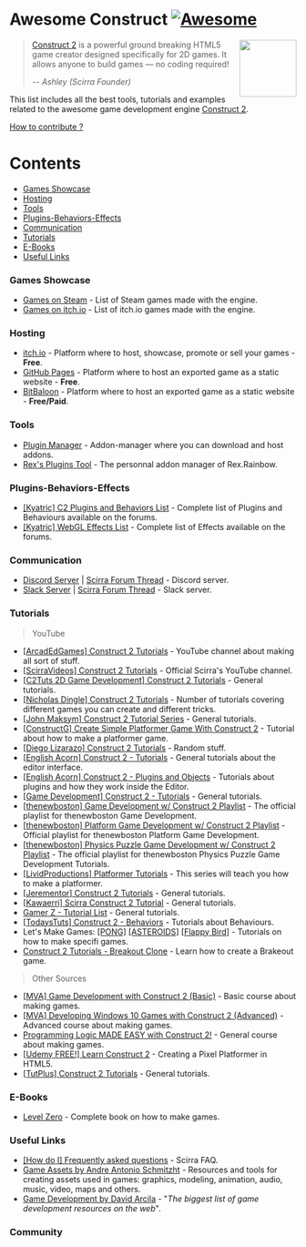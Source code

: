 # Awesome Construct [![Awesome](https://cdn.rawgit.com/sindresorhus/awesome/d7305f38d29fed78fa85652e3a63e154dd8e8829/media/badge.svg)](https://github.com/sindresorhus/awesome)

[<img src="https://www.scirra.com/images/construct2.png" align="right" width="100">](https://www.scirra.com/)

> [Construct 2](https://www.scirra.com/construct2) is a powerful ground breaking HTML5 game creator designed specifically for 2D games. It allows anyone to build games — no coding required!
>
> -- <cite>Ashley (Scirra Founder)</cite>

This list includes all the best tools, tutorials and examples related to the awesome game development engine [Construct 2](https://www.scirra.com/construct2).

[How to contribute ?](https://github.com/armaldio/awesome-construct/blob/master/Contribute.md)

# Contents

- [Games Showcase](#games-showcase)
- [Hosting](#hosting)
- [Tools](#tools)
- [Plugins-Behaviors-Effects](#plugins-behaviors-effects)
- [Communication](#communication)
- [Tutorials](#tutorials)
- [E-Books](#e-books)
- [Useful Links](#useful-links)

### Games Showcase
* [Games on Steam](http://steamcommunity.com/sharedfiles/filedetails/?id=103535227) - List of Steam games made with the engine.
* [Games on itch.io](https://itch.io/games/tag-construct-2) - List of itch.io games made with the engine.

### Hosting
* [itch.io](http://www.itch.io) - Platform where to host, showcase, promote or sell your games - **Free**.
* [GitHub Pages](http://pages.github.com) - Platform where to host an exported game as a static website - **Free**.
* [BitBaloon](https://www.bitballoon.com) - Platform where to host an exported game as a static website - **Free/Paid**.

### Tools
* [Plugin Manager](https://armaldio.itch.io/construct-2-plugin-manager) - Addon-manager where you can download and host addons.
* [Rex's Plugins Tool](https://rexrainbow.github.io/C2RexDoc/c2rexplugins.weebly.com/index.html) - The personnal addon manager of Rex.Rainbow.

### Plugins-Behaviors-Effects
* [[Kyatric] C2 Plugins and Behaviors List](https://www.scirra.com/forum/viewtopic.php?t=65170&start=0) - Complete list of Plugins and Behaviours available on the forums.
* [[Kyatric] WebGL Effects List](https://www.scirra.com/forum/viewtopic.php?t=74374&start=0) - Complete list of Effects available on the forums.

### Communication
* [Discord Server](https://discord.gg/8RJBHbX) | [Scirra Forum Thread](https://www.scirra.com/forum/there-is-a-construct-2-discord-server-chat-app-join-us_t181854) - Discord server.
* [Slack Server](https://scirra.slack.com) | [Scirra Forum Thread](https://www.scirra.com/forum/live-span-class-posthilit-chat-span-for-scirra-com_p1003130?#p1003130) - Slack server.

### Tutorials
> YouTube

* [[ArcadEdGames] Construct 2 Tutorials](https://www.youtube.com/playlist?list=PLmyh0_jcCzcoPTgHkm4CJSw_sdK5lPSb_) - YouTube channel about making all sort of stuff.
* [[ScirraVideos] Construct 2 Tutorials](https://www.youtube.com/user/ScirraVideos/playlists) - Official Scirra's YouTube channel.
* [[C2Tuts 2D Game Development] Construct 2 Tutorials](https://www.youtube.com/playlist?list=PLGdBDrsyOPm9XGiq1w_8DvbEQbHmkn7fx) - General tutorials.
* [[Nicholas Dingle] Construct 2 Tutorials](https://www.youtube.com/playlist?list=PLsJBMeqEdtggBJBiuX8bnF10ewHjdE20e) - Number of tutorials covering different games you can create and different tricks.
* [[John Maksym] Construct 2 Tutorial Series](https://www.youtube.com/playlist?list=PLq6aUvz66jtfnuyOKnPXO5dZly6CB8naA)  - General tutorials.
* [[ConstructG] Create Simple Platformer Game With Construct 2](https://www.youtube.com/playlist?list=PLxwakQrJudt_NQlMp6oVuBdB-WIDKgoQ3) - Tutorial about how to make a platformer game.
* [[Diego Lizarazo] Construct 2 Tutorials](https://www.youtube.com/user/kanedarkon/videos?view=0&flow=grid&sort=da) - Random stuff.
* [[English Acorn] Construct 2 - Tutorials](https://www.youtube.com/playlist?list=PLusL6SZZRaWr4zqm6GrQHmOuShwtypRJ5) - General tutorials about the editor interface.
* [[English Acorn] Construct 2 - Plugins and Objects](https://www.youtube.com/playlist?list=PLusL6SZZRaWqP6UmVPs9Ml8BRo2t-wvnT) - Tutorials about plugins and how they work inside the Editor.
* [[Game Development] Construct 2 - Tutorials](https://www.youtube.com/channel/UCCR955dujboBxEN2VJlZwJw/playlists) - General tutorials.
* [[thenewboston] Game Development w/ Construct 2 Playlist](https://www.youtube.com/playlist?list=PL6gx4Cwl9DGAfHxsK6bji7trLS-N0nKF-) - The official playlist for thenewboston Game Development.
* [[thenewboston] Platform Game Development w/ Construct 2 Playlist](https://www.youtube.com/playlist?list=PL6gx4Cwl9DGAp287UuTE0-K7Ty-b8rGAX) - Official playlist for thenewboston Platform Game Development.
* [[thenewboston] Physics Puzzle Game Development w/ Construct 2 Playlist](https://www.youtube.com/playlist?list=PL6gx4Cwl9DGDexNbWi0uPBP6buduUZO3Q) - The official playlist for thenewboston Physics Puzzle Game Development Tutorials.
* [[LividProductions] Platformer Tutorials](https://www.youtube.com/playlist?list=PLz66pfeeD4TcPN9kO7JlqiITpgi_WWgn7) - This series will teach you how to make a platformer.
* [[Jerementor] Construct 2 Tutorials](https://www.youtube.com/channel/UCQkYeiHm9URZsa7nugUg1lw/playlists) - General tutorials.
* [[Kawaerri] Scirra Construct 2 Tutorial](https://www.youtube.com/playlist?list=PLdn9X5UVD8H1dEcWVjYU9E5fbpPGjZnQv) - General tutorials.
* [Gamer Z - Tutorial List](https://www.youtube.com/channel/UCXIcG5r9W_Iw6dui35g9oLQ/playlists) - General tutorials.
* [[TodaysTuts] Construct 2 - Behaviors](https://www.youtube.com/playlist?list=PLO3K3VFvlU6B1InGyrx7Iz7w_MDizWlXK) - Tutorials about Behaviours.
* Let's Make Games: [[PONG]](https://www.youtube.com/watch?v=cvItNHEMB80) [[ASTEROIDS]](https://www.youtube.com/watch?v=nYULTk2BpKY) [[Flappy Bird]](https://www.youtube.com/watch?v=eBccn1qMB_U) - Tutorials on how to make specifi games.
* [Construct 2 Tutorials - Breakout Clone](https://www.youtube.com/playlist?list=PL59F92017DA9887DB) - Learn how to create a Brakeout game.

> Other Sources

* [[MVA] Game Development with Construct 2 (Basic)](https://mva.microsoft.com/en-US/training-courses/game-development-with-construct-2-8355) - Basic course about making games.
* [[MVA] Developing Windows 10 Games with Construct 2 (Advanced)](https://mva.microsoft.com/en-US/training-courses/developing-windows-10-games-with-construct-2-16335) - Advanced course about making games.
* [Programming Logic MADE EASY with Construct 2!](https://www.jerementor.com/programming-logic-made-easy-with-construct-2.html) - General course about making games.
* [[Udemy FREE!] Learn Construct 2](https://www.udemy.com/learn-construct-2-creating-a-pixel-platformer-in-html5/) - Creating a Pixel Platformer in HTML5.
* [[TutPlus] Construct 2 Tutorials](https://gamedevelopment.tutsplus.com/categories/construct-2) - General tutorials.

### E-Books
* [Level Zero](https://www.scirra.com/blog/172/level-zero-free-construct-2-book) - Complete book on how to make games.

### Useful Links
* [[How do I] Frequently asked questions](https://www.scirra.com/forum/viewtopic.php?t=63692&start=0) - Scirra FAQ.
* [Game Assets by Andre Antonio Schmitzht](https://game-assets.zeef.com/andre.antonio.schmitz) - Resources and tools for creating assets used in games: graphics, modeling, animation, audio, music, video, maps and others.
* [Game Development by David Arcila](https://game-development.zeef.com/david.arcila) - "*The biggest list of game development resources on the web*".

### Community








